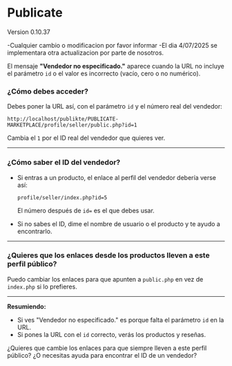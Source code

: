 # Publicate
Version 0.10.37

-Cualquier cambio o modificacion por favor informar
-El dia 4/07/2025 se implementara otra actualizacion por parte de nosotros.

El mensaje **"Vendedor no especificado."** aparece cuando la URL no incluye el parámetro `id` o el valor es incorrecto (vacío, cero o no numérico).

### ¿Cómo debes acceder?
Debes poner la URL así, con el parámetro `id` y el número real del vendedor:
```
http://localhost/publikte/PUBLICATE-MARKETPLACE/profile/seller/public.php?id=1
```
Cambia el `1` por el ID real del vendedor que quieres ver.

---

### ¿Cómo saber el ID del vendedor?
- Si entras a un producto, el enlace al perfil del vendedor debería verse así:
  ```
  profile/seller/index.php?id=5
  ```
  El número después de `id=` es el que debes usar.

- Si no sabes el ID, dime el nombre de usuario o el producto y te ayudo a encontrarlo.

---

### ¿Quieres que los enlaces desde los productos lleven a este perfil público?
Puedo cambiar los enlaces para que apunten a `public.php` en vez de `index.php` si lo prefieres.

---

**Resumiendo:**  
- Si ves "Vendedor no especificado." es porque falta el parámetro `id` en la URL.
- Si pones la URL con el `id` correcto, verás los productos y reseñas.

¿Quieres que cambie los enlaces para que siempre lleven a este perfil público? ¿O necesitas ayuda para encontrar el ID de un vendedor?
